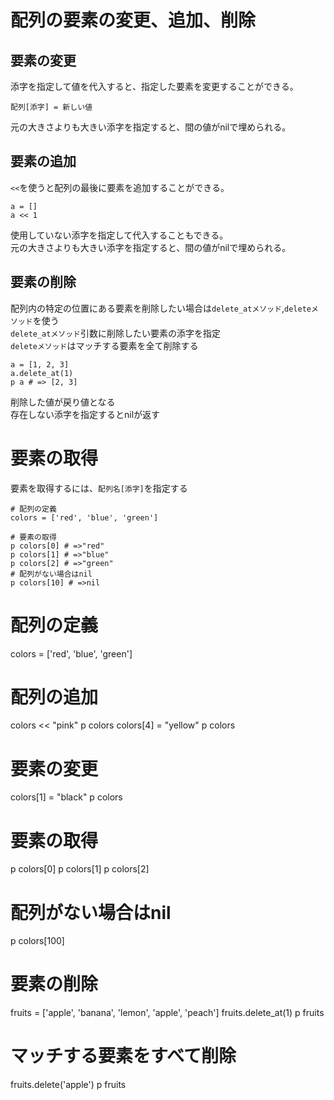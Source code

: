 # 配列の要素の変更、追加、削除

## 要素の変更
添字を指定して値を代入すると、指定した要素を変更することができる。
```
配列[添字] = 新しい値
```
元の大きさよりも大きい添字を指定すると、間の値がnilで埋められる。

## 要素の追加
`<<`を使うと配列の最後に要素を追加することができる。
```
a = []
a << 1
```
使用していない添字を指定して代入することもできる。<br>
元の大きさよりも大きい添字を指定すると、間の値がnilで埋められる。

## 要素の削除
配列内の特定の位置にある要素を削除したい場合は`delete_atメソッド`,`deleteメソッド`を使う<br>
`delete_atメソッド`引数に削除したい要素の添字を指定<br>
`deleteメソッド`はマッチする要素を全て削除する
```
a = [1, 2, 3]
a.delete_at(1)
p a # => [2, 3]
```
削除した値が戻り値となる<br>
存在しない添字を指定するとnilが返す

# 要素の取得
要素を取得するには、`配列名[添字]`を指定する
```
# 配列の定義
colors = ['red', 'blue', 'green']

# 要素の取得
p colors[0] # =>"red"
p colors[1] # =>"blue"
p colors[2] # =>"green"
# 配列がない場合はnil
p colors[10] # =>nil
```

# 配列の定義
colors = ['red', 'blue', 'green']

# 配列の追加
colors << "pink"
p colors
colors[4] = "yellow"
p colors

# 要素の変更
colors[1] = "black"
p colors

# 要素の取得
p colors[0]
p colors[1]
p colors[2]
# 配列がない場合はnil
p colors[100]

# 要素の削除
fruits = ['apple', 'banana', 'lemon', 'apple', 'peach']
fruits.delete_at(1)
p fruits
# マッチする要素をすべて削除
fruits.delete('apple')
p fruits
